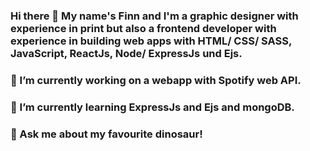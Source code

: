 ### Hi there 👋  My name's Finn and I'm a graphic designer with experience in print but also a frontend developer with experience in building web apps with HTML/ CSS/ SASS, JavaScript, ReactJs, Node/ ExpressJs und Ejs. 
### 🔭 I’m currently working on a webapp with Spotify web API.
### 🌱 I’m currently learning ExpressJs and Ejs and mongoDB.
### 💬 Ask me about my favourite dinosaur!
<!--
**Finnschy/Finnschy** is a ✨ _special_ ✨ repository because its `README.md` (this file) appears on your GitHub profile.

Here are some ideas to get you started:

- 🔭 I’m currently working on ...
- 🌱 I’m currently learning ...
- 👯 I’m looking to collaborate on ...
- 🤔 I’m looking for help with ...
- 💬 Ask me about ...
- 📫 How to reach me: ...
- 😄 Pronouns: ...
- ⚡ Fun fact: ...
-->
